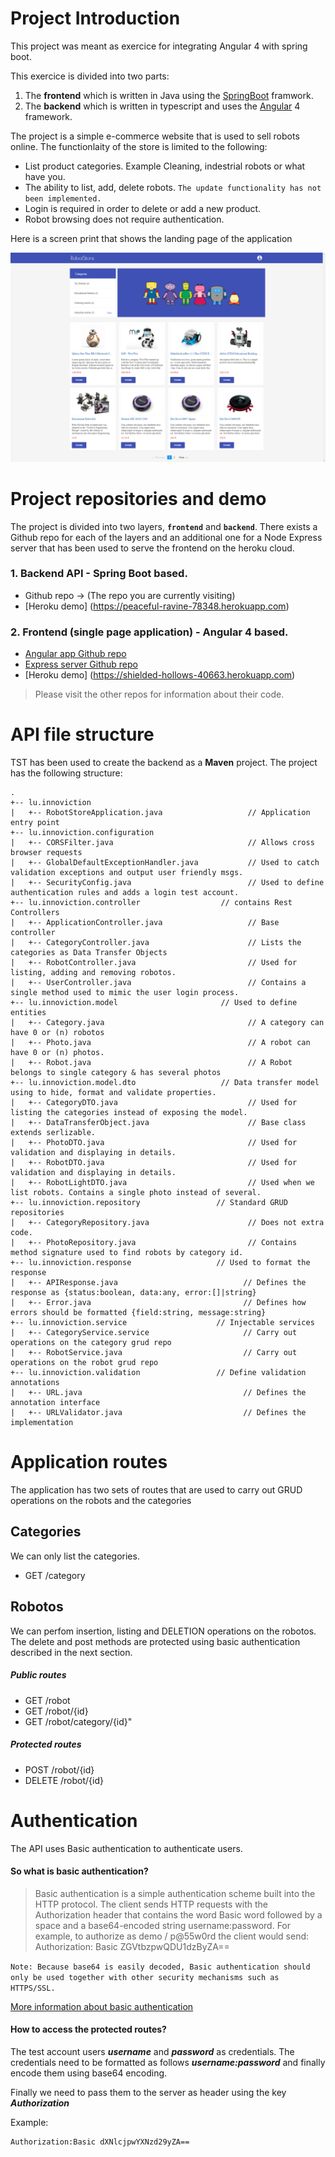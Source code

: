 # Project Introduction
This project was meant as exercice for integrating Angular 4 with spring boot.

This exercice is divided into two parts: 
1. The **frontend** which is written in Java using the [SpringBoot](https://projects.spring.io/spring-boot/) framwork.
2. The **backend** which is written in typescript and uses the [Angular](https://angular.io) 4 framework. 

The project is a simple e-commerce website that is used to sell robots online. The functionlaity of the store is limited to the following:
- List product categories. Example Cleaning, indestrial robots or what have you.
- The ability to list, add, delete robots. `The update functionality has not been implemented.`
- Login is required in order to delete or add a new product.
- Robot browsing does not require authentication.

Here is a screen print that shows the landing page of the application

![](https://github.com/osenouci/robotStoreExpressServer/blob/master/screenshots/home.png)

# Project repositories and demo 
The project is divided into two layers, **`frontend`** and **`backend`**. There exists a Github repo for each of the layers and an additional one for a Node Express server that has been used to serve the frontend on the heroku cloud.

### 1. Backend API - Spring Boot based.
- Github repo -> (The repo you are currently visiting)
- [Heroku demo] (https://peaceful-ravine-78348.herokuapp.com)

### 2. Frontend (single page application) - Angular 4 based.
- [Angular app Github repo](https://github.com/osenouci/robotStoreAngularUI)
- [Express server Github repo](https://github.com/osenouci/robotStoreExpressServer)
- [Heroku demo] (https://shielded-hollows-40663.herokuapp.com)


> Please visit the other repos for information about their code. 

# API file structure
TST has been used to create the backend as a **Maven** project. The project has the following structure:

```
.
+-- lu.innoviction
|   +-- RobotStoreApplication.java                   // Application entry point
+-- lu.innoviction.configuration
|   +-- CORSFilter.java                              // Allows cross browser requests
|   +-- GlobalDefaultExceptionHandler.java           // Used to catch validation exceptions and output user friendly msgs.
|   +-- SecurityConfig.java                          // Used to define authentication rules and adds a login test account.
+-- lu.innoviction.controller                  // contains Rest Controllers          
|   +-- ApplicationController.java                   // Base controller
|   +-- CategoryController.java                      // Lists the categories as Data Transfer Objects
|   +-- RobotController.java                         // Used for listing, adding and removing robotos.
|   +-- UserController.java                          // Contains a single method used to mimic the user login process.
+-- lu.innoviction.model                       // Used to define entities
|   +-- Category.java                                // A category can have 0 or (n) robotos
|   +-- Photo.java                                   // A robot can have 0 or (n) photos.
|   +-- Robot.java                                   // A Robot belongs to single category & has several photos
+-- lu.innoviction.model.dto                   // Data transfer model using to hide, format and validate properties.
|   +-- CategoryDTO.java                             // Used for listing the categories instead of exposing the model.
|   +-- DataTransferObject.java                      // Base class extends serlizable.
|   +-- PhotoDTO.java                                // Used for validation and displaying in details.
|   +-- RobotDTO.java                                // Used for validation and displaying in details.
|   +-- RobotLightDTO.java                           // Used when we list robots. Contains a single photo instead of several.
+-- lu.innoviction.repository                 // Standard GRUD repositories
|   +-- CategoryRepository.java                      // Does not extra code.
|   +-- PhotoRepository.java                         // Contains method signature used to find robots by category id.
+-- lu.innoviction.response                   // Used to format the response
|   +-- APIResponse.java                            // Defines the response as {status:boolean, data:any, error:[]|string}
|   +-- Error.java                                  // Defines how errors should be formatted {field:string, message:string}
+-- lu.innoviction.service                    // Injectable services
|   +-- CategoryService.service                     // Carry out operations on the category grud repo
|   +-- RobotService.java                           // Carry out operations on the robot grud repo
+-- lu.innoviction.validation                 // Define validation annotations
|   +-- URL.java                                    // Defines the annotation interface
|   +-- URLValidator.java                           // Defines the implementation
```

# Application routes
The application has two sets of routes that are used to carry out GRUD operations on the robots and the categories
## Categories
 We can only list the categories.
 - GET /category
## Robotos
We can perfom insertion, listing and DELETION operations on the robotos. The delete and post methods are protected using basic authentication described in the next section.
 ##### Public routes
 - GET /robot
 - GET /robot/{id}
 - GET /robot/category/{id}"
 ##### Protected routes
 - POST /robot/{id}
 - DELETE /robot/{id} 
# Authentication
The API uses Basic authentication to authenticate users.

#### So what is basic authentication?
> Basic authentication is a simple authentication scheme built into the HTTP protocol. The client sends HTTP requests with the Authorization header that contains the word Basic word followed by a space and a base64-encoded string username:password. For example, to authorize as demo / p@55w0rd the client would send:
Authorization: Basic ZGVtbzpwQDU1dzByZA==

`Note: Because base64 is easily decoded, Basic authentication should only be used together with other security mechanisms such as HTTPS/SSL.`

[More information about basic authentication](https://swagger.io/docs/specification/authentication/basic-authentication/)


#### How to access the protected routes?
The test account users ***username*** and ***password*** as credentials. The credentials need to be formatted as follows ***username:password*** and finally encode them using base64 encoding.

Finally we need to pass them to the server as header using the key ***Authorization***

Example:
```
Authorization:Basic dXNlcjpwYXNzd29yZA==
```
